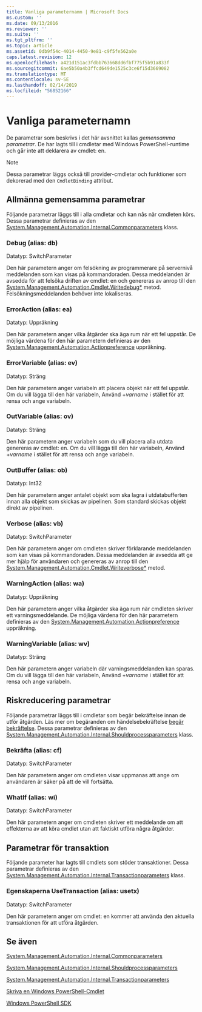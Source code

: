 ```yaml
---
title: Vanliga parameternamn | Microsoft Docs
ms.custom: ''
ms.date: 09/13/2016
ms.reviewer: ''
ms.suite: ''
ms.tgt_pltfrm: ''
ms.topic: article
ms.assetid: 0db9f54c-4014-4450-9e81-c9f5fe562a0e
caps.latest.revision: 12
ms.openlocfilehash: a421d151ac3fdbb763668dd6fbf775f5b91a833f
ms.sourcegitcommit: 6ae5b50a4b3ffcd649de1525c3ce6f15d3669082
ms.translationtype: MT
ms.contentlocale: sv-SE
ms.lasthandoff: 02/14/2019
ms.locfileid: "56852166"
---
```

# <a name="common-parameter-names"></a>Vanliga parameternamn

De parametrar som beskrivs i det här avsnittet kallas *gemensamma parametrar*. De har lagts till i cmdletar med Windows PowerShell-runtime och går inte att deklarera av cmdlet: en.

> [!NOTE]
> Dessa parametrar läggs också till provider-cmdletar och funktioner som dekorerad med den `CmdletBinding` attribut.

## <a name="general-common-parameters"></a>Allmänna gemensamma parametrar

Följande parametrar läggs till i alla cmdletar och kan nås när cmdleten körs. Dessa parametrar definieras av den [System.Management.Automation.Internal.Commonparameters](/dotnet/api/System.Management.Automation.Internal.CommonParameters) klass.

### <a name="debug-alias-db"></a>Debug (alias: db)

Datatyp: SwitchParameter

Den här parametern anger om felsökning av programmerare på servernivå meddelanden som kan visas på kommandoraden. Dessa meddelanden är avsedda för att felsöka driften av cmdlet: en och genereras av anrop till den [System.Management.Automation.Cmdlet.Writedebug*](/dotnet/api/System.Management.Automation.Cmdlet.WriteDebug) metod. Felsökningsmeddelanden behöver inte lokaliseras.

### <a name="erroraction-alias-ea"></a>ErrorAction (alias: ea)

Datatyp: Uppräkning

Den här parametern anger vilka åtgärder ska äga rum när ett fel uppstår. De möjliga värdena för den här parametern definieras av den [System.Management.Automation.Actionpreference](/dotnet/api/System.Management.Automation.ActionPreference) uppräkning.

### <a name="errorvariable-alias-ev"></a>ErrorVariable (alias: ev)

Datatyp: Sträng

Den här parametern anger variabeln att placera objekt när ett fel uppstår. Om du vill lägga till den här variabeln, Använd +*varname* i stället för att rensa och ange variabeln.

### <a name="outvariable-alias-ov"></a>OutVariable (alias: ov)

Datatyp: Sträng

Den här parametern anger variabeln som du vill placera alla utdata genereras av cmdlet: en. Om du vill lägga till den här variabeln, Använd +*varname* i stället för att rensa och ange variabeln.

### <a name="outbuffer-alias-ob"></a>OutBuffer (alias: ob)

Datatyp: Int32

Den här parametern anger antalet objekt som ska lagra i utdatabufferten innan alla objekt som skickas av pipelinen. Som standard skickas objekt direkt av pipelinen.

### <a name="verbose-alias-vb"></a>Verbose (alias: vb)

Datatyp: SwitchParameter

Den här parametern anger om cmdleten skriver förklarande meddelanden som kan visas på kommandoraden. Dessa meddelanden är avsedda att ge mer hjälp för användaren och genereras av anrop till den [System.Management.Automation.Cmdlet.Writeverbose*](/dotnet/api/System.Management.Automation.Cmdlet.WriteVerbose) metod.

### <a name="warningaction-alias-wa"></a>WarningAction (alias: wa)

Datatyp: Uppräkning

Den här parametern anger vilka åtgärder ska äga rum när cmdleten skriver ett varningsmeddelande. De möjliga värdena för den här parametern definieras av den [System.Management.Automation.Actionpreference](/dotnet/api/System.Management.Automation.ActionPreference) uppräkning.

### <a name="warningvariable-alias-wv"></a>WarningVariable (alias: wv)

Datatyp: Sträng

Den här parametern anger variabeln där varningsmeddelanden kan sparas. Om du vill lägga till den här variabeln, Använd +*varname* i stället för att rensa och ange variabeln.

## <a name="risk-mitigation-parameters"></a>Riskreducering parametrar

Följande parametrar läggs till i cmdletar som begär bekräftelse innan de utför åtgärden. Läs mer om begäranden om händelsebekräftelse [begär bekräftelse](./requesting-confirmation-from-cmdlets.md). Dessa parametrar definieras av den [System.Management.Automation.Internal.Shouldprocessparameters](/dotnet/api/System.Management.Automation.Internal.ShouldProcessParameters) klass.

### <a name="confirm-alias-cf"></a>Bekräfta (alias: cf)

Datatyp: SwitchParameter

Den här parametern anger om cmdleten visar uppmanas att ange om användaren är säker på att de vill fortsätta.

### <a name="whatif-alias-wi"></a>WhatIf (alias: wi)

Datatyp: SwitchParameter

Den här parametern anger om cmdleten skriver ett meddelande om att effekterna av att köra cmdlet utan att faktiskt utföra några åtgärder.

## <a name="transaction-parameters"></a>Parametrar för transaktion

Följande parameter har lagts till cmdlets som stöder transaktioner. Dessa parametrar definieras av den [System.Management.Automation.Internal.Transactionparameters](/dotnet/api/System.Management.Automation.Internal.TransactionParameters) klass.

### <a name="usetransaction-alias-usetx"></a>Egenskaperna UseTransaction (alias: usetx)

Datatyp: SwitchParameter

Den här parametern anger om cmdlet: en kommer att använda den aktuella transaktionen för att utföra åtgärden.

## <a name="see-also"></a>Se även

[System.Management.Automation.Internal.Commonparameters](/dotnet/api/System.Management.Automation.Internal.CommonParameters)

[System.Management.Automation.Internal.Shouldprocessparameters](/dotnet/api/System.Management.Automation.Internal.ShouldProcessParameters)

[System.Management.Automation.Internal.Transactionparameters](/dotnet/api/System.Management.Automation.Internal.TransactionParameters)

[Skriva en Windows PowerShell-Cmdlet](./writing-a-windows-powershell-cmdlet.md)

[Windows PowerShell SDK](../windows-powershell-reference.md)
